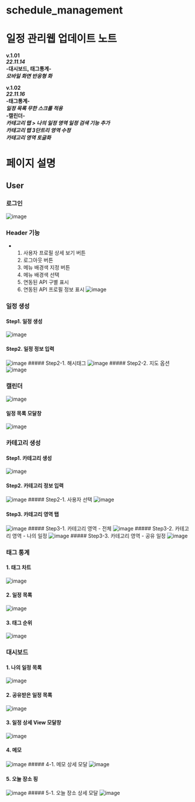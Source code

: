 # schedule_management
# 일정 관리웹 업데이트 노트  
**v.1.01**  
***22.11.14***  
**-대시보드, 태그통계-**  
***모바일 화면 반응형 화***


**v.1.02**  
***22.11.16***  
**-태그통계-**   
***일정 목록 무한 스크롤 적용***  
**-캘린더-**  
***카테고리 탭 > 나의 일정 영역 일정 검색 기능 추가***  
***카테고리 탭 3단트리 영역 수정***  
***카테고리 영역 토글화***  

# 페이지 설명
## User
### 로그인
![image](https://github.com/vo0922/schedule_management/assets/89440755/f8805cc4-b020-4f4c-b7df-876a702cf483)
### Header 기능
- 1. 사용자 프로필 상세 보기 버튼
  2. 로그아웃 버튼
  3. 메뉴 배경색 지정 버튼
  4. 메뉴 배경색 선택
  5. 연동된 API 구별 표시
  6. 연동된 API 프로필 정보 표시
![image](https://github.com/vo0922/schedule_management/assets/89440755/f38a86c4-6631-449d-b8ca-be92aca7fdee)

### 일정 생성
  #### Step1. 일정 생성
  ![image](https://github.com/vo0922/schedule_management/assets/89440755/ff9a7860-f13a-4377-bd9c-d80187f0a2fe)
  #### Step2. 일정 정보 입력
  ![image](https://github.com/vo0922/schedule_management/assets/89440755/d0d8b596-89ec-4f73-a52e-75b46bdda889)
    ##### Step2-1. 해시태그
    ![image](https://github.com/vo0922/schedule_management/assets/89440755/d9f413d2-71a1-4602-a98d-7bb84d5440e1)
    ##### Step2-2. 지도 옵션
    ![image](https://github.com/vo0922/schedule_management/assets/89440755/67e6f76f-b3e8-464f-8c7b-3d3ddc85d7c6)

### 캘린더
![image](https://github.com/vo0922/schedule_management/assets/89440755/ba0703b3-528b-4791-a858-2ef26fd73b49)
  #### 일정 목록 모달창
  ![image](https://github.com/vo0922/schedule_management/assets/89440755/0660edb5-acae-4ee4-babb-ed58f74dab86)

### 카테고리 생성
  #### Step1. 카테고리 생성
  ![image](https://github.com/vo0922/schedule_management/assets/89440755/a8a63827-8dc3-4dd2-bc0a-3def457770cc)
  #### Step2. 카테고리 정보 입력
  ![image](https://github.com/vo0922/schedule_management/assets/89440755/281b331a-f518-49ee-b7ec-6fc72a3f5cb7)
    ##### Step2-1. 사용자 선택
    ![image](https://github.com/vo0922/schedule_management/assets/89440755/b6dfc4e3-689a-42d1-a01a-3ffab520fe0c)
  #### Step3. 카테고리 영역 탭
  ![image](https://github.com/vo0922/schedule_management/assets/89440755/8ac60665-b2ef-4cb1-a37f-e4603e4b7040)
    ##### Step3-1. 카테고리 영역 - 전체
    ![image](https://github.com/vo0922/schedule_management/assets/89440755/75b3197d-87d8-4572-990b-1124793d5768)
    ##### Step3-2. 카테고리 영역 - 나의 일정
    ![image](https://github.com/vo0922/schedule_management/assets/89440755/13830998-f1ca-47d4-b672-8f231bc493f1)
    ##### Step3-3. 카테고리 영역 - 공유 일정
    ![image](https://github.com/vo0922/schedule_management/assets/89440755/dc7018a3-d447-49b3-9f4f-bee88e3a4d67)

### 태그 통계
  #### 1. 태그 차트
  ![image](https://github.com/vo0922/schedule_management/assets/89440755/3c05ce33-5ee2-4379-9d2b-345dcf5b3edf)
  #### 2. 일정 목록
  ![image](https://github.com/vo0922/schedule_management/assets/89440755/9ccf47bb-dff7-4ff1-abc7-986e152a47a2)
  #### 3. 태그 순위
  ![image](https://github.com/vo0922/schedule_management/assets/89440755/2064f855-d378-448d-84e3-b83c297655c6)

### 대시보드
  #### 1. 나의 일정 목록
  ![image](https://github.com/vo0922/schedule_management/assets/89440755/2693f1c4-6a49-49c7-ae93-268891515b1d)
  #### 2. 공유받은 일정 목록
  ![image](https://github.com/vo0922/schedule_management/assets/89440755/a52120c7-d4dc-4550-9695-3a248db881c1)
  #### 3. 일정 상세 View 모달창
  ![image](https://github.com/vo0922/schedule_management/assets/89440755/f1df1678-30e3-44fc-ae52-9a7a824299e4)
  #### 4. 메모
  ![image](https://github.com/vo0922/schedule_management/assets/89440755/24d1206e-345b-415b-bcb9-2602dc5c508c)
    ##### 4-1. 메모 상세 모달
    ![image](https://github.com/vo0922/schedule_management/assets/89440755/6ab24eb2-dbed-4587-ba8f-c017d9b037c7)
  #### 5. 오늘 장소 핑
  ![image](https://github.com/vo0922/schedule_management/assets/89440755/7ca18378-26c9-4720-916b-3a2c1437176c)
    ##### 5-1. 오늘 장소 상세 모달
    ![image](https://github.com/vo0922/schedule_management/assets/89440755/09bb572f-690a-41a8-8b55-fd301aa4cf07)

